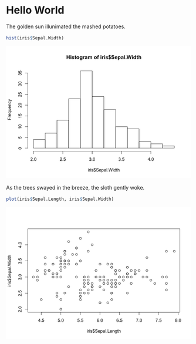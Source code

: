 Hello World
================

The golden sun illunimated the mashed potatoes.

``` r
hist(iris$Sepal.Width)
```

![](HelloWorld_files/figure-gfm/unnamed-chunk-1-1.png)<!-- -->

As the trees swayed in the breeze, the sloth gently woke.

``` r
plot(iris$Sepal.Length, iris$Sepal.Width)
```

![](HelloWorld_files/figure-gfm/unnamed-chunk-2-1.png)<!-- -->
